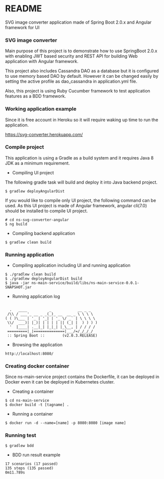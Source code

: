 # README #

SVG image converter application made of Spring Boot 2.0.x and Angular framework for UI

### SVG image converter ###

Main purpose of this project is to demonstrate how to use SpringBoot 2.0.x with enabling JWT based security
and REST API for building Web application with Angular framework.

This project also includes Cassandra DAO as a database but it is configured to use memory based DAO by default. 
However it can be changed easily by setting the active profile as dao_cassandra in application.yml file.

Also, this project is using Ruby Cucumber framework to test application features as a BDD framework.   

### Working application example ###

Since it is free account in Heroku so it will require waking up time to run the application.

https://svg-converter.herokuapp.com/


### Compile project ###

This application is using a Gradle as a build system and it requires Java 8 JDK as a minimum requirement.

* Compiling UI project

The following gradle task will build and deploy it into Java backend project.

```
$ gradlew deployAngularDist
```

If you would like to compile only UI project, the following command can be used.
As this UI project is made of Angular framework, angular cli(7.0) should be installed to compile UI project.

```$xslt
# cd ns-svg-converter-angular
$ ng build
``` 

* Compiling backend application

```
$ gradlew clean build
```

### Running application ###

* Compiling application including UI and running application
```
$ ./gradlew clean build
$ ./gradlew deployAngularDist build
$ java -jar ns-main-service/build/libs/ns-main-service-0.0.1-SNAPSHOT.jar
```

* Running application log
```$xslt

  .   ____          _            __ _ _
 /\\ / ___'_ __ _ _(_)_ __  __ _ \ \ \ \
( ( )\___ | '_ | '_| | '_ \/ _` | \ \ \ \
 \\/  ___)| |_)| | | | | || (_| |  ) ) ) )
  '  |____| .__|_| |_|_| |_\__, | / / / /
 =========|_|==============|___/=/_/_/_/
 :: Spring Boot ::        (v2.0.3.RELEASE)

```

* Browsing the application
```$xslt
http://localhost:8080/
```

### Creating docker container ###

Since ns-main-service project contains the Dockerfile, it can be deployed in Docker 
even it can be deployed in Kubernetes cluster.
 
* Creating a container

```$xslt
$ cd ns-main-service
$ docker build -t [tagname] .
```

* Running a container
```$xslt
$ docker run -d --name=[name] -p 8080:8080 [image name]
```

### Running test ###

```
$ gradlew bdd 
```

* BDD run result example
```
17 scenarios (17 passed)
135 steps (135 passed)
0m11.789s
```
